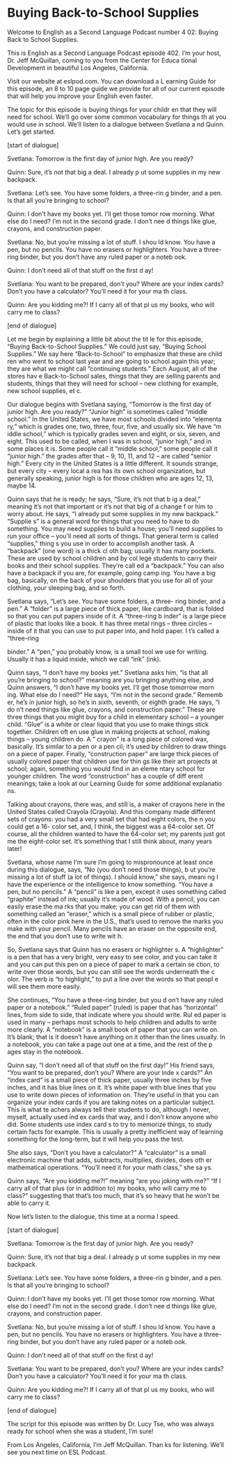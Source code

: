 # Buying Back-to-School Supplies

Welcome to English as a Second Language Podcast number 4 02: Buying Back to School Supplies.

This is English as a Second Language Podcast episode 402.  I’m your host, Dr. Jeff McQuillan, coming to you from the Center for Educa tional Development in beautiful Los Angeles, California.

Visit our website at eslpod.com.  You can download a L earning Guide for this episode, an 8 to 10 page guide we provide for all of our current episode that will help you improve your English even faster.

The topic for this episode is buying things for your childr en that they will need for school.  We’ll go over some common vocabulary for things th at you would use in school.  We’ll listen to a dialogue between Svetlana a nd Quinn.  Let’s get started.

[start of dialogue]

Svetlana:  Tomorrow is the first day of junior high.  Are you ready?

Quinn:  Sure, it’s not that big a deal.  I already p ut some supplies in my new backpack.

Svetlana:  Let’s see.  You have some folders, a three-rin g binder, and a pen.  Is that all you’re bringing to school?

Quinn:  I don’t have my books yet.  I’ll get those tomor row morning.  What else do I need?  I’m not in the second grade.  I don’t nee d things like glue, crayons, and construction paper.

Svetlana:  No, but you’re missing a lot of stuff.  I shou ld know.  You have a pen, but no pencils.  You have no erasers or highlighters.  You have a three-ring binder, but you don’t have any ruled paper or a noteb ook.

Quinn:  I don’t need all of that stuff on the first d ay!

Svetlana:  You want to be prepared, don’t you?  Where  are your index cards? Don’t you have a calculator?  You’ll need it for your ma th class.

Quinn:  Are you kidding me?!  If I carry all of that pl us my books, who will carry me to class?

 [end of dialogue]

Let me begin by explaining a little bit about the tit le for this episode, “Buying Back-to-School Supplies.”  We could just say, “Buying School Supplies.”  We say here “Back-to-School” to emphasize that these are child ren who went to school last year and are going to school again this year; they are what we might call “continuing students.”  Each August, all of the stores hav e Back-to-School sales, things that they are selling parents and students, things that they will need for school – new clothing for example, new school supplies, et c.

Our dialogue begins with Svetlana saying, “Tomorrow is the first day of junior high.  Are you ready?”  “Junior high” is sometimes called “middle school.”  In the United States, we have most schools divided into “elementa ry,” which is grades one, two, three, four, five, and usually six.  We have “m iddle school,” which is typically grades seven and eight, or six, seven, and eight.   This used to be called, when I was in school, “junior high,” and in some places it is.  Some people call it “middle school,” some people call it “junior high.”  the grades after that – 9, 10, 11, and 12 – are called “senior high.”  Every city in the  United States is a little different.  It sounds strange, but every city – every local a rea has its own school organization, but generally speaking, junior high is for  those children who are ages 12, 13, maybe 14.

Quinn says that he is ready; he says, “Sure, it’s not that b ig a deal,” meaning it’s not that important or it’s not that big of a change f or him to worry about.  He says, “I already put some supplies in my new backpack.”  “Supplie s” is a general word for things that you need to have to do something.  You  may need supplies to build a house; you’ll need supplies to run your office – you’ll need all sorts of things.  That general term is called “supplies,” thing s you use in order to accomplish another task.  A “backpack” (one word) is a thick cl oth bag; usually it has many pockets.  These are used by school children and by col lege students to carry their books and their school supplies.  They’re call ed a “backpack.”  You can also have a backpack if you are, for example, going camp ing.  You have a big bag, basically, on the back of your shoulders that you use for all of your clothing, your sleeping bag, and so forth.

Svetlana says, “Let’s see.  You have some folders, a three- ring binder, and a pen.”  A “folder” is a large piece of thick paper, like  cardboard, that is folded so that you can put papers inside of it.  A “three-ring b inder” is a large piece of plastic that looks like a book.  It has three metal rings – three circles – inside of it that you can use to put paper into, and hold paper.  I t’s called a “three-ring

 binder.”  A “pen,” you probably know, is a small tool we  use for writing.  Usually it has a liquid inside, which we call “ink” (ink).

Quinn says, “I don’t have my books yet.”  Svetlana asks him, “is that all you’re bringing to school?” meaning are you bringing anything else, and Quinn answers, “I don’t have my books yet.  I’ll get those tomorrow morn ing.  What else do I need?”  He says, “I’m not in the second grade.”  Rememb er, he’s in junior high, so he’s in sixth, seventh, or eighth grade.  He says, “I do n’t need things like glue, crayons, and construction paper.”  These are three things that you might buy for a child in elementary school – a younger child.  “Glue” is a white or clear liquid that you use to make things stick together.  Children oft en use glue in making projects at school, making things – young children do.  A “ crayon” is a long piece of colored wax, basically.  It’s similar to a pen or a pen cil; it’s used by children to draw things on a piece of paper.  Finally, “construction paper” are large thick pieces of usually colored paper that children use for thin gs like their art projects at school; again, something you would find in an eleme ntary school for younger children.  The word “construction” has a couple of diff erent meanings; take a look at our Learning Guide for some additional explanatio ns.

Talking about crayons, there was, and still is, a maker of crayons here in the United States called Crayola (Crayola).  And this company made different sets of crayons: you had a very small set that had eight colors, the n you could get a 16- color set, and, I think, the biggest was a 64-color set.  Of course, all the children wanted to have the 64-color set; my parents just got me the eight-color set.  It’s something that I still think about, many years later!

Svetlana, whose name I’m sure I’m going to mispronounce at least once during this dialogue, says, “No (you don’t need those things), b ut you’re missing a lot of stuff (a lot of things).  I should know,” she says, meani ng I have the experience or the intelligence to know something.  “You have a pen,  but no pencils.”  A “pencil” is like a pen, except it uses something called “graphite”  instead of ink; usually it’s made of wood.  With a pencil, you can easily erase the ma rks that you make; you can get rid of them with something called an “eraser,” which is a small piece of rubber or plastic, often in the color pink here in the U.S., that’s used to remove the marks you make with your pencil.  Many pencils have an eraser on the opposite end, the end that you don’t use to write wit h.

So, Svetlana says that Quinn has no erasers or highlighter s.  A “highlighter” is a pen that has a very bright, very easy to see color, and you can take it and you can put this pen on a piece of paper to mark a certain se ction, to write over those words, but you can still see the words underneath the c olor.  The verb is “to highlight,” to put a line over the words so that peopl e will see them more easily.

 She continues, “You have a three-ring binder, but you d on’t have any ruled paper or a notebook.”  “Ruled paper” (ruled) is paper that has “horizontal” lines, from side to side, that indicate where you should write.  Rul ed paper is used in many – perhaps most schools to help children and adults to write more clearly.  A “notebook” is a small book of paper that you can write  on.  It’s blank; that is it doesn’t have anything on it other than the lines usually.   In a notebook, you can take a page out one at a time, and the rest of the p ages stay in the notebook.

Quinn say, “I don’t need all of that stuff on the first  day!”  His friend says, “You want to be prepared, don’t you?  Where are your inde x cards?”  An “index card” is a small piece of thick paper, usually three inches by five inches, and it has blue lines on it.  It’s white paper with blue lines that you  use to write down pieces of information on.  They’re useful in that you can organize  your index cards if you are taking notes on a particular subject.  This is what te achers always tell their students to do, although I never, myself, actually used ind ex cards that way, and I don’t know anyone who did.  Some students use index card s to try to memorize things, to study certain facts for example.  This is usually a pretty inefficient way of learning something for the long-term, but it will  help you pass the test.

She also says, “Don’t you have a calculator?”  A “calculator”  is a small electronic machine that adds, subtracts, multiplies, divides, does oth er mathematical operations.  “You’ll need it for your math class,” she sa ys.

Quinn says, “Are you kidding me?!” meaning “are you joking  with me?”  “If I carry all of that plus (or in addition to) my books, who will  carry me  to class?” suggesting that that’s too much, that it’s so heavy that he  won’t be able to carry it.

Now let’s listen to the dialogue, this time at a norma l speed.

[start of dialogue]

Svetlana:  Tomorrow is the first day of junior high.  Are you ready?

Quinn:  Sure, it’s not that big a deal.  I already p ut some supplies in my new backpack.

Svetlana:  Let’s see.  You have some folders, a three-rin g binder, and a pen.  Is that all you’re bringing to school?

 Quinn:  I don’t have my books yet.  I’ll get those tomor row morning.  What else do I need?  I’m not in the second grade.  I don’t nee d things like glue, crayons, and construction paper.

Svetlana:  No, but you’re missing a lot of stuff.  I shou ld know.  You have a pen, but no pencils.  You have no erasers or highlighters.  You have a three-ring binder, but you don’t have any ruled paper or a noteb ook.

Quinn:  I don’t need all of that stuff on the first d ay!

Svetlana:  You want to be prepared, don’t you?  Where  are your index cards? Don’t you have a calculator?  You’ll need it for your ma th class.

Quinn:  Are you kidding me?!  If I carry all of that pl us my books, who will carry me to class?

[end of dialogue]

The script for this episode was written by Dr. Lucy Tse, who  was always ready for school when she was a student, I’m sure!

From Los Angeles, California, I’m Jeff McQuillan.  Than ks for listening.  We’ll see you next time on ESL Podcast.



